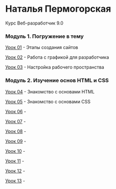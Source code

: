 # Наталья Пермогорская
Курс Веб-разработчик 9.0

### Модуль 1. Погружение в тему

[Урок 01](https://cloud.mail.ru/public/8jte/y8VT1qNX3 "Этапы создания сайтов") - Этапы создания сайтов

[Урок 02](https://cloud.mail.ru/public/52Wi/rsML3DZcG "Работа с графикой для разработчика") - Работа с графикой для разработчика

[Урок 03](https://cloud.mail.ru/public/Ddx5/R7jYxEbwF "Настройка рабочего пространства") - Настройка рабочего пространства

### Модуль 2. Изучение основ HTML и CSS

[Урок 04](https:https://nati-moriheja.github.io/lesson-4/ "Знакомство с основами HTML ") - Знакомство с основами HTML 

[Урок 05](https://nati-moriheja.github.io/lesson-5/ "Знакомство с основами CSS ") - Знакомство с основами CSS 

[Урок 06](адрес "Описание") - 

[Урок 07](адрес "Описание") - 

[Урок 08](адрес "Описание") - 

[Урок 09](адрес "Описание") - 

[Урок 10](адрес "Описание") - 

[Урок 11](адрес "Описание") - 

[Урок 12](адрес "Описание") - 

[Урок 13](адрес "Описание") - 
